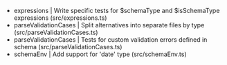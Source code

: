 - expressions          | Write specific tests for $schemaType and $isSchemaType expressions (src/expressions.ts)
- parseValidationCases | Split alternatives into separate files by type (src/parseValidationCases.ts)
- parseValidationCases | Tests for custom validation errors defined in schema (src/parseValidationCases.ts)
- schemaEnv            | Add support for 'date' type (src/schemaEnv.ts)

